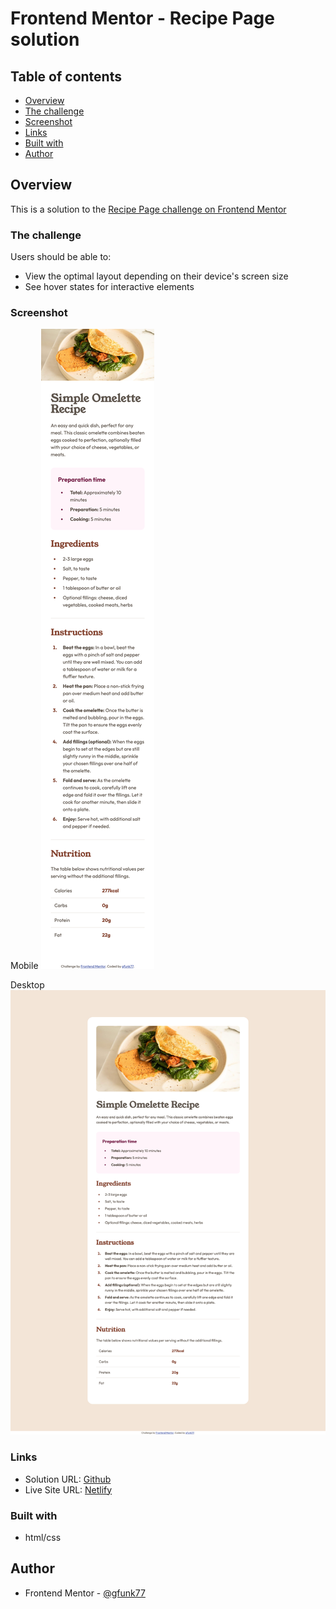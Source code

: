 # Frontend Mentor - Recipe Page solution

## Table of contents

- [Overview](#overview)
- [The challenge](#the-challenge)
- [Screenshot](#screenshot)
- [Links](#links)
- [Built with](#built-with)
- [Author](#author)

## Overview

This is a solution to the [Recipe Page challenge on Frontend Mentor](https://www.frontendmentor.io/challenges/recipe-page-KiTsR8QQKm)

### The challenge

Users should be able to:

- View the optimal layout depending on their device's screen size
- See hover states for interactive elements

### Screenshot

Mobile
![](./solutions/mobile.png)

Desktop
![](./solutions/desktop.png)

### Links

- Solution URL: [Github](https://github.com/gfunk77/Frontend-Mentor/tree/main/recipe-page)
- Live Site URL: [Netlify](https://gfunk77-recipe-page.netlify.app)

### Built with

- html/css

## Author

- Frontend Mentor - [@gfunk77](https://www.frontendmentor.io/profile/gfunk77)
